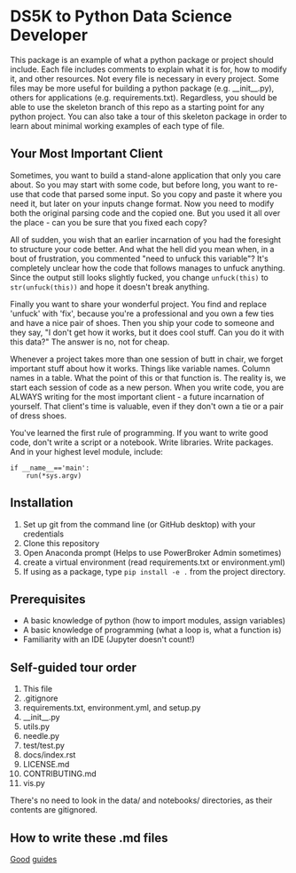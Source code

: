 # DS5K to Python Data Science Developer
This package is an example of what a python package or project should include.
Each file includes comments to explain what it is for, how to modify it,
and other resources.  Not every file is necessary in every project.  Some files
may be more useful for building a python package (e.g. \_\_init\_\_.py), others for
applications (e.g. requirements.txt).  Regardless, you should be able to use 
the skeleton branch of this repo as a starting point for any python project.  You
can also take a tour of this skeleton package in order to learn about minimal working
examples of each type of file.

## Your Most Important Client
Sometimes, you want to build a stand-alone application that only you care about.
So you may start with some code, but before long, you want to re-use that code
that parsed some input.  So you copy and paste it where you need it, but later on
your inputs change format.  Now you need to modify both the original parsing code
and the copied one.  But you used it all over the place - can you be sure that
you fixed each copy?

All of sudden, you wish that an earlier incarnation of you had the foresight to 
structure your code better.  And what the hell did you mean when, in a bout
of frustration, you commented "need to unfuck this variable"?  It's completely
unclear how the code that follows manages to unfuck anything.  Since the output
still looks slightly fucked, you change `unfuck(this)` to `str(unfuck(this))`
and hope it doesn't break anything.

Finally you want to share your wonderful project.  You find and replace 'unfuck' with
'fix', because you're a professional and you own a few ties and have a nice pair of
shoes.  Then you ship your code to someone and they say, "I don't get how it works,
but it does cool stuff.  Can you do it with this data?"  The answer is no, not for 
cheap.

Whenever a project takes more than one session of butt in chair, we forget important 
stuff about how it works.  Things like variable names.  Column names in a table.
What the point of this or that function is.  The reality is, we start each session of 
code as a new person.  When you write code, you are ALWAYS writing for the most
important client - a future incarnation of yourself.  That client's time is valuable, 
even if they don't own a tie or a pair of dress shoes.

You've learned the first rule of programming.  If you want to write good code, don't 
write a script or a notebook. Write libraries.  Write packages.  And in your highest
level module, include:
```
if __name__=='main':
    run(*sys.argv)
```


## Installation
1. Set up git from the command line (or GitHub desktop) with your credentials
1. Clone this repository
1. Open Anaconda prompt (Helps to use PowerBroker Admin sometimes)
1. create a virtual environment (read requirements.txt or environment.yml)
1. If using as a package, type `pip install -e .` from the project directory.

## Prerequisites
* A basic knowledge of python (how to import modules, assign variables)
* A basic knowledge of programming (what a loop is, what a function is)
* Familiarity with an IDE (Jupyter doesn't count!)
 
## Self-guided tour order
1. This file
1. .gitignore
1. requirements.txt, environment.yml, and setup.py
1. \_\_init\_\_.py
1. utils.py
1. needle.py
1. test/test.py
1. docs/index.rst
1. LICENSE.md
1. CONTRIBUTING.md
1. vis.py

There's no need to look in the data/ and notebooks/ directories, as their contents
are gitignored.

## How to write these .md files
[Good](https://guides.github.com/pdfs/markdown-cheatsheet-online.pdf)
[guides](https://guides.github.com/pdfs/markdown-cheatsheet-online.pdf)
